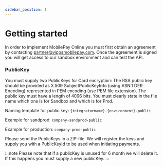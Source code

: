 ```yaml
---
sidebar_position: 1
---
```


# Getting started

In order to implement MobilePay Online you must first obtain an agreement by contacting partner@vippsmobilepay.com. Once the agreement is signed you will get access to our sandbox environment and can test the API.

### PublicKey

You must supply two PublicKeys for Card encryption: The RSA public key should be provided as X.509 SubjectPublicKeyInfo (using ASN.1 DER Encoding) represented in PEM encoding (use PEM file extension). The public key must have a length of 4096 bits. You must clearly state in the file name which one is for Sandbox and which is for Prod.

Naming template for public key: `{integratorname}-{environment}-public`

Example for sandprod: `company-sandprod-public`

Example for production: `company-prod-public`

Please send the PublicKeys in a ZIP-file. We will register the keys and supply you with a PublicKeyId to be used when initiating payments.

:::note
Please note that if a publicKey is unused for 6 month we will delete it. If this happens you must supply a new publicKey.
:::
